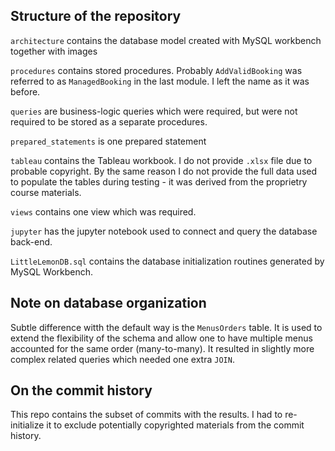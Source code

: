 ## Structure of the repository

`architecture` contains the database model created with MySQL workbench
together with images

`procedures` contains stored procedures. Probably `AddValidBooking` was referred
to as `ManagedBooking` in the last module. I left the name as it was before.

`queries` are business-logic queries which were required, but
were not required to be stored as a separate procedures.

`prepared_statements` is one prepared statement

`tableau` contains the Tableau workbook. I do not provide `.xlsx` file due to
probable copyright. By the same reason I do not provide the full data used to
populate the tables during testing - it was derived from the proprietry course
materials.

`views` contains one view which was required.

`jupyter` has the jupyter notebook used to connect and query the database
back-end.

`LittleLemonDB.sql` contains the database initialization routines generated by
MySQL Workbench.

## Note on database organization

Subtle difference witth the default way is the `MenusOrders` table. It is used
to extend the flexibility of the schema and allow one to have multiple menus
accounted for the same order (many-to-many). It resulted in slightly more
complex related queries which needed one extra `JOIN`.

## On the commit history

This repo contains the subset of commits with the results. I had to
re-initialize it to exclude potentially copyrighted materials from the commit
history.
